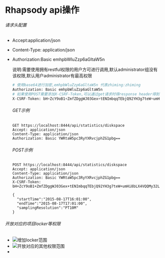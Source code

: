 # Rhapsody api操作

###### 请求头配置

- Accept:application/json

- Content-Type: application/json

- Authorization:Basic emhpbWluZzp6aGltaW5n

  说明:需要使用拥有restful权限的用户方可进行调用,默认administrator组没有该权限,默认用户administrator有最高权限

  ```python
  # 使用base64进行加密,emhpbWluZzp6aGltaW5n 代表zhiming:zhiming
  Authorization: Basic emhpbWluZzp6aGltaW5n
  # 如果使用POST需要添加X-CSRF-Token,可以通过get请求时得response header得到
  X-CSRF-Token: bH+ZcY9oB1+ZmfZDggWJ03Gex+tENImbqqTEbjQ92YH3g7teW+umHi8bLX4VQQMy32L1e5S0Y32A0DWz/y1fyQ==
  ```
  ###### GET示例

  ```
  GET https://localhost:8444/api/statistics/diskspace
  Accept: application/json
  Content-Type: application/json
  Authorization: Basic YWRtaW5pc3RyYXRvcjphZG1pbg==
  ```

  ###### POST示例

  ```
  POST https://localhost:8444/api/statistics/diskspace
  Accept: application/json
  Content-Type: application/json
  Authorization: Basic YWRtaW5pc3RyYXRvcjphZG1pbg==
  X-CSRF-Token: bH+ZcY9oB1+ZmfZDggWJ03Gex+tENImbqqTEbjQ92YH3g7teW+umHi8bLX4VQQMy32L1e5S0Y32A0DWz/y1fyQ==
  
  {
    "startTime":"2015-08-17T16:01:00",
    "endTime":"2015-08-17T17:01:00",
    "samplingResolution":"PT10M"
  }
  ```

###### 开放对应的项目locker等权限

- ![增加locker范围](D:\BaiduNetdiskWorkspace\rhapsody\latest\imgs\image-20210324131512953.png)
- ![开放对应的其他权限范围](\imgs\image-20211011075430238.png)
- 

